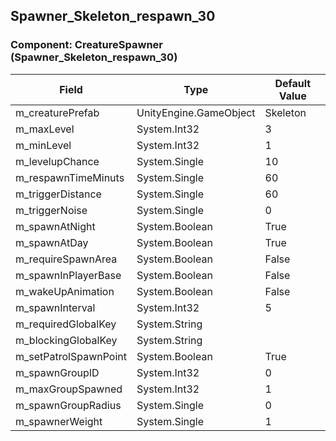 ## Spawner_Skeleton_respawn_30

### Component: CreatureSpawner (Spawner_Skeleton_respawn_30)

|Field|Type|Default Value|
|-----|----|-------------|
|m_creaturePrefab|UnityEngine.GameObject|Skeleton|
|m_maxLevel|System.Int32|3|
|m_minLevel|System.Int32|1|
|m_levelupChance|System.Single|10|
|m_respawnTimeMinuts|System.Single|60|
|m_triggerDistance|System.Single|60|
|m_triggerNoise|System.Single|0|
|m_spawnAtNight|System.Boolean|True|
|m_spawnAtDay|System.Boolean|True|
|m_requireSpawnArea|System.Boolean|False|
|m_spawnInPlayerBase|System.Boolean|False|
|m_wakeUpAnimation|System.Boolean|False|
|m_spawnInterval|System.Int32|5|
|m_requiredGlobalKey|System.String||
|m_blockingGlobalKey|System.String||
|m_setPatrolSpawnPoint|System.Boolean|True|
|m_spawnGroupID|System.Int32|0|
|m_maxGroupSpawned|System.Int32|1|
|m_spawnGroupRadius|System.Single|0|
|m_spawnerWeight|System.Single|1|

